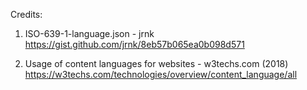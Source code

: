 Credits:

1. ISO-639-1-language.json - jrnk
   https://gist.github.com/jrnk/8eb57b065ea0b098d571
   
2. Usage of content languages for websites - w3techs.com (2018)
   https://w3techs.com/technologies/overview/content_language/all
